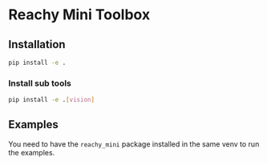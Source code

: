 # Reachy Mini Toolbox

## Installation

```bash
pip install -e .
```

### Install sub tools

```bash
pip install -e .[vision]
```

## Examples

You need to have the `reachy_mini` package installed in the same venv to run the examples.
